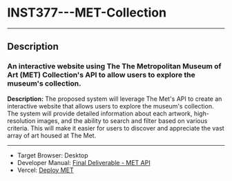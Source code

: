 # INST377---MET-Collection
________________________________________________
## Description

### An interactive website using The The Metropolitan Museum of Art (MET) Collection's API to allow users to explore the museum's collection.

**Description:** The proposed system will leverage The Met's API to create an interactive website that allows users to explore the museum's collection. The system will provide detailed information about each artwork, high-resolution images, and the ability to search and filter based on various criteria. This will make it easier for users to discover and appreciate the vast array of art housed at The Met.

________________________________________________

* Target Browser: Desktop
* Developer Manual: [Final Deliverable - MET API](https://docs.google.com/document/d/1jfpP5pj-HUhcARSijsYKpHCbbnevOWKv9iLdBT38f2c/edit?usp=sharing)
* Vercel: [Deploy MET](https://inst-377-met-collection-fhywot0yf-gabrielle-laras-projects.vercel.app)
